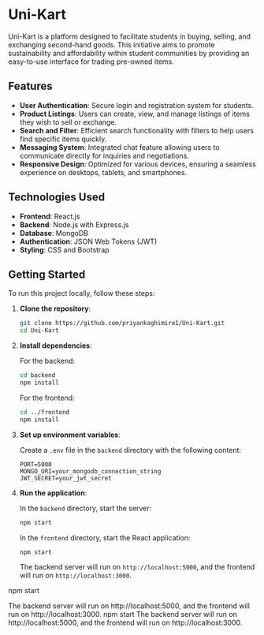 # Uni-Kart

Uni-Kart is a platform designed to facilitate students in buying, selling, and exchanging second-hand goods. This initiative aims to promote sustainability and affordability within student communities by providing an easy-to-use interface for trading pre-owned items.

## Features

- **User Authentication**: Secure login and registration system for students.
- **Product Listings**: Users can create, view, and manage listings of items they wish to sell or exchange.
- **Search and Filter**: Efficient search functionality with filters to help users find specific items quickly.
- **Messaging System**: Integrated chat feature allowing users to communicate directly for inquiries and negotiations.
- **Responsive Design**: Optimized for various devices, ensuring a seamless experience on desktops, tablets, and smartphones.

## Technologies Used

- **Frontend**: React.js
- **Backend**: Node.js with Express.js
- **Database**: MongoDB
- **Authentication**: JSON Web Tokens (JWT)
- **Styling**: CSS and Bootstrap

## Getting Started

To run this project locally, follow these steps:

1. **Clone the repository**:

   ```bash
   git clone https://github.com/priyankaghimire1/Uni-Kart.git
   cd Uni-Kart
   ```

2. **Install dependencies**:

   For the backend:

   ```bash
   cd backend
   npm install
   ```

   For the frontend:

   ```bash
   cd ../frontend
   npm install
   ```

3. **Set up environment variables**:

   Create a `.env` file in the `backend` directory with the following content:

   ```env
   PORT=5000
   MONGO_URI=your_mongodb_connection_string
   JWT_SECRET=your_jwt_secret
   ```

4. **Run the application**:

   In the `backend` directory, start the server:

   ```bash
   npm start
   ```

   In the `frontend` directory, start the React application:

   ```bash
   npm start
   ```

   The backend server will run on `http://localhost:5000`, and the frontend will run on `http://localhost:3000`.




npm start

The backend server will run on http://localhost:5000, and the frontend will run on http://localhost:3000.
npm start
The backend server will run on http://localhost:5000, and the frontend will run on http://localhost:3000.
